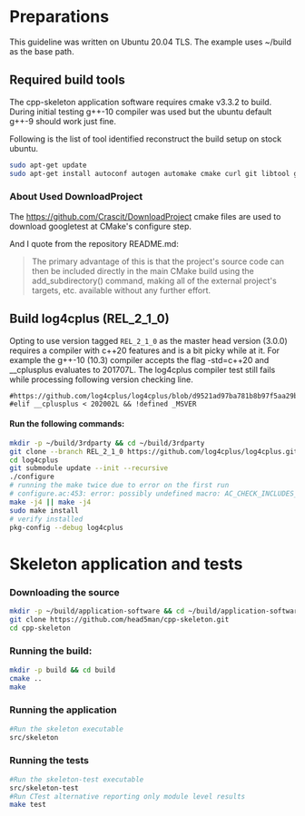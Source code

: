 # Preparations
This guideline was written on Ubuntu 20.04 TLS.
The example uses ~/build as the base path.

## Required build tools
The cpp-skeleton application software requires cmake v3.3.2 to build.
During initial testing g++-10 compiler was used but the ubuntu default g++-9 should work just fine.

Following is the list of tool identified reconstruct the build setup on stock ubuntu.

```bash
sudo apt-get update
sudo apt-get install autoconf autogen automake cmake curl git libtool g++ make unzip
```
### About Used DownloadProject
The https://github.com/Crascit/DownloadProject cmake files are used to download googletest at CMake's configure step.

And I quote from the repository README.md:
> The primary advantage of this is that the project's source code can then be included directly in the main CMake build using the add_subdirectory() command, making all of the external project's targets, etc. available without any further effort.

## Build log4cplus (REL_2_1_0)
Opting to use version tagged `REL_2_1_0` as the master head version (3.0.0) requires a compiler with c++20 features and is a bit picky while at it.
For example the g++-10 (10.3) compiler accepts the flag -std=c++20 and __cplusplus evaluates to 201707L.
The log4cplus compiler test still fails while processing following version checking line.
```
#https://github.com/log4cplus/log4cplus/blob/d9521ad97ba781b8b97f5aa29b0f4476074db866/m4/ax_cxx_compile_stdcxx.m4#L990
#elif __cplusplus < 202002L && !defined _MSVER
```
#### Run the following commands:
```bash
mkdir -p ~/build/3rdparty && cd ~/build/3rdparty
git clone --branch REL_2_1_0 https://github.com/log4cplus/log4cplus.git
cd log4cplus
git submodule update --init --recursive
./configure
# running the make twice due to error on the first run
# configure.ac:453: error: possibly undefined macro: AC_CHECK_INCLUDES_DEFAULT
make -j4 || make -j4
sudo make install
# verify installed
pkg-config --debug log4cplus
```
# Skeleton application and tests
### Downloading the source
```bash
mkdir -p ~/build/application-software && cd ~/build/application-software
git clone https://github.com/head5man/cpp-skeleton.git
cd cpp-skeleton
```
### Running the build:
```bash
mkdir -p build && cd build
cmake ..
make
```
### Running the application
```bash
#Run the skeleton executable
src/skeleton
```
### Running the tests
```bash
#Run the skeleton-test executable
src/skeleton-test
#Run CTest alternative reporting only module level results
make test
```

